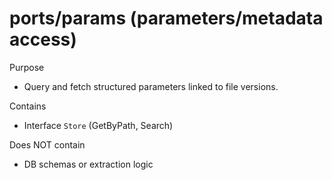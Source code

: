 # ports/params (parameters/metadata access)

Purpose
- Query and fetch structured parameters linked to file versions.

Contains
- Interface `Store` (GetByPath, Search)

Does NOT contain
- DB schemas or extraction logic
